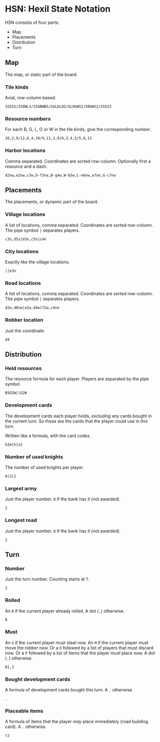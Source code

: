 # HSN: Hexil State Notation

HSN consists of four parts:

-   Map
-   Placements
-   Distribution
-   Turn

## Map

The map, or static part of the board.

### Tile kinds

Axial, row-column based.

```
3SSSS/2SOWLS/1SGBWBS/SGLDLOS/SLOGWS1/SBGWS2/SSSS3
```

### Resource numbers

For each B, G, L, O or W in the tile kinds, give the corresponding number.

```
10,2,9/12,6,4,10/9,11,3,9/8,3,4,5/5,6,11
```

### Harbor locations

Comma separated. Coordinates are sorted row-column. Optionally first a resource
and a dash.

```
d2nw,e2nw,c3w,O-f3ne,B-g4w,W-b5w,L-e6nw,a7ne,G-c7nw
```

## Placements

The placements, or dynamic part of the board.

### Village locations

A list of locations, comma separated. Coordinates are sorted row-column. The
pipe symbol `|` separates players.

```
c3n,d5s|d3n,c5n|c4n
```

### City locations

Exactly like the village locations.

```
||e3n
```

### Road locations

A list of locations, comma separated. Coordinates are sorted row-column. The
pipe symbol `|` separates players.

```
d2w,d6nw|e2w,d4w|f2w,c4ne
```

### Robber location

Just the coordinate.

```
d4
```

## Distribution

### Held resources

The resource formula for each player. Players are separated by the pipe symbol.

```
B5O2W||G2W
```

### Development cards

The development cards each player holds, _excluding_ any cards bought in the
current turn. So these are the cards that the player could use in this turn.

Written like a formula, with the card codes.

```
k2m|k|v2
```

### Number of used knights

The number of used knights per player.

```
0|3|2
```

### Largest army

Just the player number. `0` if the bank has it (not awarded).

```
2
```

### Longest road

Just the player number. `0` if the bank has it (not awarded).

```
2
```

## Turn

### Number

Just the turn number. Counting starts at 1.

```
2
```

### Rolled

An `R` if the current player already rolled. A dot (`.`) otherwise.

```
R
```

### Must

An `S` if the current player must steal now. An `M` if the current player must
move the robber now. Or a `D` followed by a list of players that must discard
now. Or a `P` followed by a list of items that the player _must_ place now. A
dot (`.`) otherwise.

```
D1,3
```

### Bought development cards

A formula of development cards bought this turn. A `.` otherwise.

```
.
```

### Placeable items

A formula of items that the player _may_ place immediately (road building
card). A `.` otherwise.

```
r2
```

